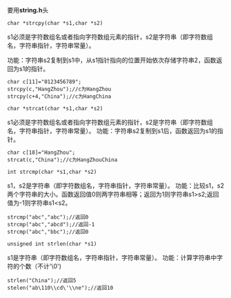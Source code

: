 <div class="entry-content">

要用<strong>string.h</strong>头
<pre><code>char *strcpy(char *s1,char *s2)</code></pre>
s1必须是字符数组名或者指向字符数组元素的指针，s2是字符串（即字符数组名，字符串指针，字符串常量）。

功能：字符串s2复制到s1中，从s1指针指向的位置开始依次存储字符串2，函数返回为s1的指针。
<pre><code>char c[11]="0123456789";</code>
<code>strcpy(c,"HangZhou");//c为HangZhou</code>
<code>strcpy(c+4,"China");//c为HangChina</code></pre>
<pre><code>char *strcat(char *s1,char *s2)</code></pre>
s1必须是字符数组名或者指向字符数组元素的指针，s2是字符串（即字符数组名，字符串指针，字符串常量）。
功能：字符串s2复制到s1后，函数返回为s1的指针。
<pre><code>char c[18]="HangZhou";</code>
<code>strcat(c,"China");//c为HangZhouChina</code></pre>
<pre><code>int strcmp(char *s1,char *s2)</code></pre>
s1，s2是字符串（即字符数组名，字符串指针，字符串常量）。
功能：比较s1，s2两个字符串的大小。函数返回值0则两字符串相等；返回为1则字符串s1&gt;s2;返回值为-1则字符串s1&lt;s2。
<pre><code>strcmp("abc","abc");//返回0</code>
<code>strcmp("abc","abcd");//返回-1</code>
<code>strcmp("abc","bbc");//返回0</code></pre>
<pre><code>unsigned int strlen(char *s1)</code></pre>
s1是字符串（即字符数组名，字符串指针，字符串常量）。
功能：计算字符串中字符的个数（不计'\0')
<pre><code>strlen("China");//返回5</code>
<code>stelen("ab\110\\cd\'\\ne");//返回10</code></pre>
</div>
<footer class="entry-meta"></footer>&nbsp;
